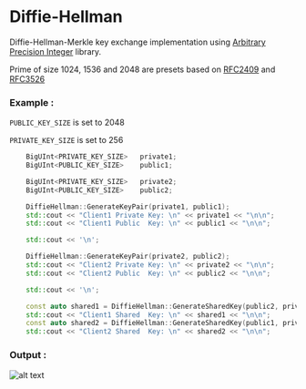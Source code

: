 # Diffie-Hellman
Diffie-Hellman-Merkle key exchange implementation using [Arbitrary Precision Integer](https://github.com/gnoailles/ArbitraryPrecision) library.

Prime of size 1024, 1536 and 2048 are presets based on [RFC2409](https://tools.ietf.org/html/rfc2409#section-6.2) and [RFC3526](https://tools.ietf.org/html/rfc3526#section-2)

### Example :

`PUBLIC_KEY_SIZE` is set to 2048

`PRIVATE_KEY_SIZE` is set to 256

```c++
    BigUInt<PRIVATE_KEY_SIZE>   private1;
    BigUInt<PUBLIC_KEY_SIZE>    public1;

    BigUInt<PRIVATE_KEY_SIZE>   private2;
    BigUInt<PUBLIC_KEY_SIZE>    public2;

    DiffieHellman::GenerateKeyPair(private1, public1);
    std::cout << "Client1 Private Key: \n" << private1 << "\n\n";
    std::cout << "Client1 Public  Key: \n" << public1 << "\n\n";

    std::cout << '\n';

    DiffieHellman::GenerateKeyPair(private2, public2);
    std::cout << "Client2 Private Key: \n" << private2 << "\n\n";
    std::cout << "Client2 Public  Key: \n" << public2 << "\n\n";

    std::cout << '\n';

    const auto shared1 = DiffieHellman::GenerateSharedKey(public2, private1);
    std::cout << "Client1 Shared  Key: \n" << shared1 << "\n\n";
    const auto shared2 = DiffieHellman::GenerateSharedKey(public1, private2);
    std::cout << "Client2 Shared  Key: \n" << shared2 << "\n\n";
```

### Output :
![alt text](https://i.imgur.com/9tugRCo.png "Output Screenshot")
